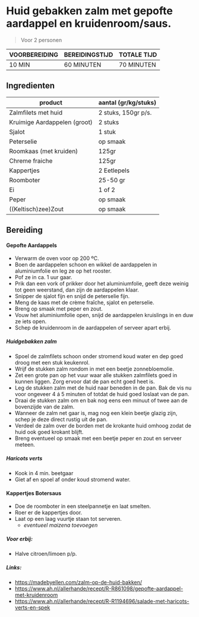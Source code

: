 # Huid gebakken zalm met gepofte aardappel en kruidenroom/saus.
> Voor 2 personen

| VOORBEREIDING | BEREIDINGSTIJD | TOTALE TIJD |
|---|---|---|
| 10 MIN | 60 MINUTEN | 70 MINUTEN 


## Ingredienten
| product | aantal (gr/kg/stuks) |
|---|---|
| Zalmfilets met huid | 2 stuks, 150gr p/s. |
|Kruimige Aardappelen (groot)|2 stuks|
|Sjalot|1 stuk|
|Peterselie|op smaak|
|Roomkaas (met kruiden)|125gr|
|Chreme fraiche|125gr|
|Kappertjes|2 Eetlepels|
|Roomboter|25-50 gr|
|Ei|1 of 2|
|Peper|op smaak|
|((Keltisch)zee)Zout|op smaak|


## Bereiding

#### Gepofte Aardappels
- Verwarm de oven voor op 200 ºC.
- Boen de aardappelen schoon en wikkel de aardappelen in aluminiumfolie en leg ze op het rooster.
- Pof ze in ca. 1 uur gaar.
- Prik dan een vork of prikker door het aluminiumfolie, geeft deze weinig tot geen weerstand, dan zijn de aardappelen klaar.
- Snipper de sjalot fijn en snijd de peterselie fijn.
- Meng de kaas met de crème fraîche, sjalot en peterselie.
- Breng op smaak met peper en zout.
- Vouw het aluminiumfolie open, snijd de aardappelen kruislings in en duw ze iets open.
- Schep de kruidenroom in de aardappelen of serveer apart erbij.


##### Huidgebakken zalm
- Spoel de zalmfilets schoon onder stromend koud water en dep goed droog met een stuk keukenrol.
- Wrijf de stukken zalm rondom in met een beetje zonnebloemolie.
- Zet een grote pan op het vuur waar alle stukken zalmfilets goed in kunnen liggen. Zorg ervoor dat de pan echt goed heet is.
- Leg de stukken zalm met de huid naar beneden in de pan. Bak de vis nu voor ongeveer 4 á 5 minuten of totdat de huid goed loslaat van de pan.
- Draai de stukken zalm om en bak nog eens een minuut of twee aan de bovenzijde van de zalm.
- Wanneer de zalm net gaar is, mag nog een klein beetje glazig zijn, schep je deze direct rustig uit de pan.
- Verdeel de zalm over de borden met de krokante huid omhoog zodat de huid ook goed krokant blijft.
- Breng eventueel op smaak met een beetje peper en zout en serveer meteen.


##### Haricots verts
- Kook in 4 min. beetgaar
- Giet af en spoel af onder koud stromend water.


#### Kappertjes Botersaus
- Doe de roomboter in een steelpannetje en laat smelten.
- Roer er de kappertjes door.
- Laat op een laag vuurtje staan tot serveren.
	* _eventueel maizena toevoegen_


##### Voor erbij:
- Halve citroen/limoen p/p.

##### Links:
- https://madebyellen.com/zalm-op-de-huid-bakken/
- https://www.ah.nl/allerhande/recept/R-R861098/gepofte-aardappel-met-kruidenroom
- https://www.ah.nl/allerhande/recept/R-R1194696/salade-met-haricots-verts-en-spek
